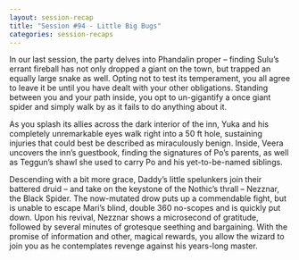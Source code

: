 ```yaml
---
layout: session-recap
title: "Session #94 - Little Big Bugs"
categories: session-recaps
---
```


In our last session, the party delves into Phandalin proper – finding Sulu’s errant fireball has not only dropped a giant on the town, but trapped an equally large snake as well. Opting not to test its temperament, you all agree to leave it be until you have dealt with your other obligations. Standing between you and your path inside, you opt to un-gigantify a once giant spider and simply walk by as it fails to do anything about it.

As you splash its allies across the dark interior of the inn, Yuka and his completely unremarkable eyes walk right into a 50 ft hole, sustaining injuries that could best be described as miraculously benign. Inside, Veera uncovers the inn’s guestbook, finding the signatures of Po’s parents, as well as Teggun’s shawl she used to carry Po and his yet-to-be-named siblings.

Descending with a bit more grace, Daddy’s little spelunkers join their battered druid – and take on the keystone of the Nothic’s thrall – Nezznar, the Black Spider. The now-mutated drow puts up a commendable fight, but is unable to escape Mari’s blind, double 360 no-scopes and is quickly put down. Upon his revival, Nezznar shows a microsecond of gratitude, followed by several minutes of grotesque seething and bargaining. With the promise of information and other, magical rewards, you allow the wizard to join you as he contemplates revenge against his years-long master.
